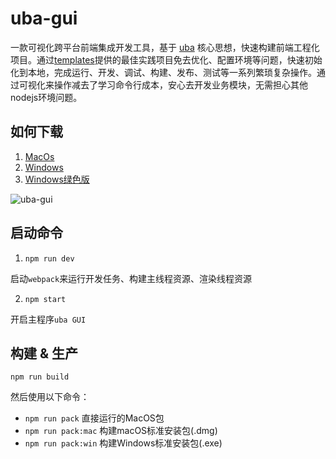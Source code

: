 # uba-gui

一款可视化跨平台前端集成开发工具，基于 [uba](https://github.com/iuap-design/tinper-uba) 核心思想，快速构建前端工程化项目。通过[templates](https://github.com/uba-templates)提供的最佳实践项目免去优化、配置环境等问题，快速初始化到本地，完成运行、开发、调试、构建、发布、测试等一系列繁琐复杂操作。通过可视化来操作减去了学习命令行成本，安心去开发业务模块，无需担心其他nodejs环境问题。

## 如何下载

1. [MacOs](https://github.com/tinper-uba/uba-gui/releases/download/v0.0.2/Uba-GUI-0.0.2.dmg)
2. [Windows](https://github.com/tinper-uba/uba-gui/releases/download/v0.0.2/Uba-GUI.Setup.0.0.2.exe)
3. [Windows绿色版](https://github.com/tinper-uba/uba-gui/releases/download/v0.0.2/Uba-GUI-0.0.2.zip)


![uba-gui](https://user-images.githubusercontent.com/3817644/38476761-0ed633bc-3be2-11e8-93ef-72175bb6b70c.gif)

## 启动命令

1. `npm run dev`

启动`webpack`来运行开发任务、构建主线程资源、渲染线程资源

2. `npm start`

开启主程序`uba GUI`

## 构建 & 生产

`npm run build`

然后使用以下命令：

- `npm run pack`            直接运行的MacOS包
- `npm run pack:mac`        构建macOS标准安装包(.dmg)
- `npm run pack:win`        构建Windows标准安装包(.exe)
